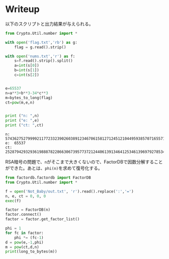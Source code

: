 # Writeup

以下のスクリプトと出力結果が与えられる。

```py
from Crypto.Util.number import *

with open('flag.txt','rb') as g:
    flag = g.read().strip()

with open('nums.txt','r') as f:
	s=f.read().strip().split()
	a=int(s[0])
	b=int(s[1])
	c=int(s[2])


e=65537
n=a**3+b**3-34*c**3
m=bytes_to_long(flag)
ct=pow(m,e,n)


print ("n: ",n)
print ("e: ",e)
print ("ct: ",ct)
```

```
n:  57436275279999211772332390260389123467061581271245121044959385707165571981686310741298519009630482399016808156120999964
e:  65537
ct:  25287942932936198887822866306739577372124406139134641253461396979278534624726135258660588590323101498005293149770225633
```

RSA暗号の問題で、`n`がそこまで大きくないので、FactorDBで因数分解することができた。あとは、`phi(n)`を求めて復号化する。

```py
from factordb.factordb import FactorDB
from Crypto.Util.number import *

f = open('Not_Baby/out.txt', 'r').read().replace(':','=')
n, e, ct = 0, 0, 0
exec(f)

factor = FactorDB(n)
factor.connect()
factor = factor.get_factor_list()

phi = 1
for fc in factor:
    phi *= (fc-1)
d = pow(e,-1,phi)
m = pow(ct,d,n)
print(long_to_bytes(m))
```

<!-- flag{f4ct0ring_s0000oo00000o00_h4rd} -->
